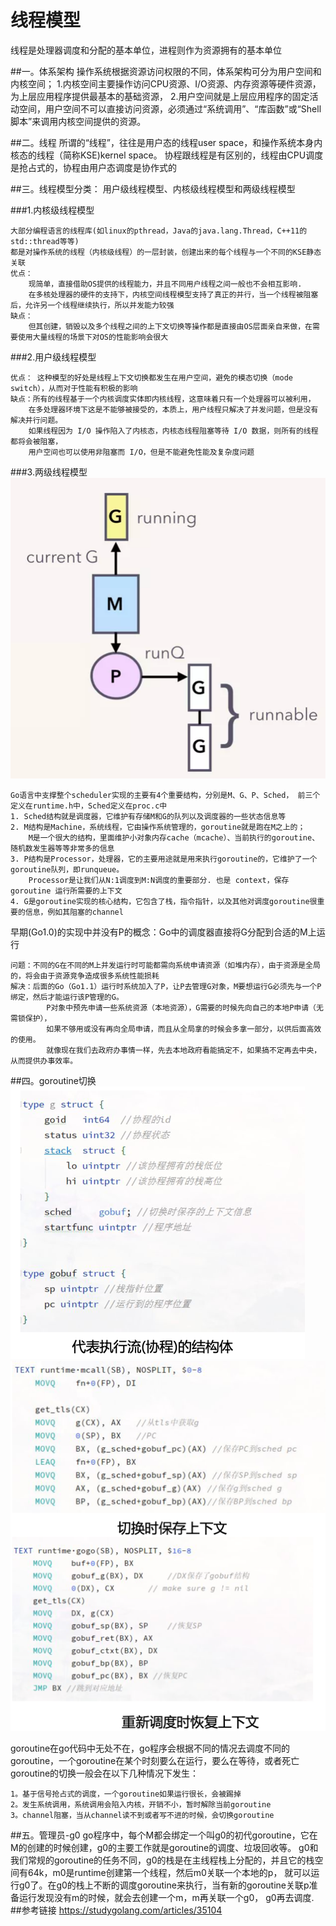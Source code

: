 # 线程模型

线程是处理器调度和分配的基本单位，进程则作为资源拥有的基本单位

##一。体系架构
	操作系统根据资源访问权限的不同，体系架构可分为用户空间和内核空间；
    1.内核空间主要操作访问CPU资源、I/O资源、内存资源等硬件资源，为上层应用程序提供最基本的基础资源，
    2.用户空间就是上层应用程序的固定活动空间，用户空间不可以直接访问资源，必须通过“系统调用”、“库函数”或“Shell脚本”来调用内核空间提供的资源。

##二。线程
	所谓的“线程”，往往是用户态的线程user space，和操作系统本身内核态的线程（简称KSE)kernel space。
	协程跟线程是有区别的，线程由CPU调度是抢占式的，协程由用户态调度是协作式的

##三。线程模型分类：
	用户级线程模型、内核级线程模型和两级线程模型

###1.内核级线程模型

	大部分编程语言的线程库(如linux的pthread，Java的java.lang.Thread，C++11的std::thread等等)
	都是对操作系统的线程（内核级线程）的一层封装，创建出来的每个线程与一个不同的KSE静态关联
	优点：
		现简单，直接借助OS提供的线程能力，并且不同用户线程之间一般也不会相互影响.
		在多核处理器的硬件的支持下，内核空间线程模型支持了真正的并行，当一个线程被阻塞后，允许另一个线程继续执行，所以并发能力较强
	缺点：
		但其创建，销毁以及多个线程之间的上下文切换等操作都是直接由OS层面亲自来做，在需要使用大量线程的场景下对OS的性能影响会很大


###2.用户级线程模型

	优点： 这种模型的好处是线程上下文切换都发生在用户空间，避免的模态切换（mode switch），从而对于性能有积极的影响
	缺点：所有的线程基于一个内核调度实体即内核线程，这意味着只有一个处理器可以被利用，
		在多处理器环境下这是不能够被接受的，本质上，用户线程只解决了并发问题，但是没有解决并行问题。
		如果线程因为 I/O 操作陷入了内核态，内核态线程阻塞等待 I/O 数据，则所有的线程都将会被阻塞，
		用户空间也可以使用非阻塞而 I/O，但是不能避免性能及复杂度问题

###3.两级线程模型
![](.GPM_images/GPM_in_go.png)

	Go语言中支撑整个scheduler实现的主要有4个重要结构，分别是M、G、P、Sched， 前三个定义在runtime.h中，Sched定义在proc.c中
	1. Sched结构就是调度器，它维护有存储M和G的队列以及调度器的一些状态信息等
	2. M结构是Machine，系统线程，它由操作系统管理的，goroutine就是跑在M之上的；
		M是一个很大的结构，里面维护小对象内存cache（mcache）、当前执行的goroutine、随机数发生器等等非常多的信息
	3. P结构是Processor，处理器，它的主要用途就是用来执行goroutine的，它维护了一个goroutine队列，即runqueue。
		Processor是让我们从N:1调度到M:N调度的重要部分. 也是 context，保存 goroutine 运行所需要的上下文
	4. G是goroutine实现的核心结构，它包含了栈，指令指针，以及其他对调度goroutine很重要的信息，例如其阻塞的channel


早期(Go1.0)的实现中并没有P的概念：Go中的调度器直接将G分配到合适的M上运行

	问题：不同的G在不同的M上并发运行时可能都需向系统申请资源（如堆内存），由于资源是全局的，将会由于资源竞争造成很多系统性能损耗
	解决：后面的Go（Go1.1）运行时系统加入了P，让P去管理G对象，M要想运行G必须先与一个P绑定，然后才能运行该P管理的G。
			P对象中预先申请一些系统资源（本地资源），G需要的时候先向自己的本地P申请（无需锁保护），
			如果不够用或没有再向全局申请，而且从全局拿的时候会多拿一部分，以供后面高效的使用。
			就像现在我们去政府办事情一样，先去本地政府看能搞定不，如果搞不定再去中央，从而提供办事效率。
##四。goroutine切换
![](g_struct.png)
![](save_context.png)

goroutine在go代码中无处不在，go程序会根据不同的情况去调度不同的goroutine，一个goroutine在某个时刻要么在运行，要么在等待，或者死亡
goroutine的切换一般会在以下几种情况下发生：

	1。基于信号抢占式的调度，一个goroutine如果运行很长，会被踢掉
	2。发生系统调用，系统调用会陷入内核，开销不小，暂时解除当前goroutine
	3。channel阻塞，当从channel读不到或者写不进的时候，会切换goroutine
##五。管理员-g0
	go程序中，每个M都会绑定一个叫g0的初代goroutine，它在M的创建的时候创建，g0的主要工作就是goroutine的调度、垃圾回收等。
	g0和我们常规的goroutine的任务不同，g0的栈是在主线程栈上分配的，并且它的栈空间有64k，m0是runtime创建第一个线程，然后m0关联一个本地的p，
	就可以运行g0了。在g0的栈上不断的调度goroutine来执行，当有新的goroutine关联p准备运行发现没有m的时候，就会去创建一个m，m再关联一个g0，
	g0再去调度.
##参考链接
	https://studygolang.com/articles/35104

